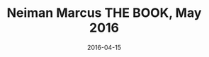 ---
title: Neiman Marcus THE BOOK, May 2016
date: 2016-04-15
summary_markdown: |
  Neiman Marcus THE BOOK, May 2016. Assael Forever Bangles are available exclusively at Neiman Marcus. Japanese Akoya Pearl Bangles, with or without pave diamonds. ​​
featured_image: /uploads/2016-04-15.jpg
---